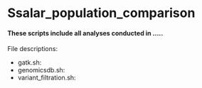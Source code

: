 # Ssalar_population_comparison

#### These scripts include all analyses conducted in .....

File descriptions:
* gatk.sh: 
* genomicsdb.sh:
* variant_filtration.sh:
